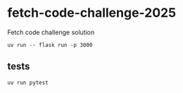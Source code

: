 # fetch-code-challenge-2025
Fetch code challenge solution

```
uv run -- flask run -p 3000
```


## tests

```
uv run pytest
```
